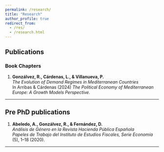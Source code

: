 ```yaml
---
permalink: /research/
title: "Research"
author_profile: true
redirect_from:  
  - /res/
  - /research.html
---
```


## Publications

### Book Chapters
1. **Gonzálvez, R., Cárdenas, L., & Villanueva, P.**  
   *The Evolution of Demand Regimes in Mediterranean Countries*  
   In Arribas & Cárdenas (2024) *The Political Economy of Mediterranean Europe: A Growth Models Perspective*.

---

## Pre PhD publications

1. **Abeledo, A., Gonzálvez, R., & Fernández, D.**  
   *Análisis de Género en la Revista Hacienda Pública Española*  
   *Papeles de Trabajo del Instituto de Estudios Fiscales, Serie Economía* (5), 1–18 (2020).

---


